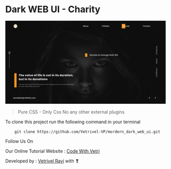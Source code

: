 # Dark WEB UI - Charity

![This is an image](./web.PNG)

> Pure CSS - Only Css No any other external plugins

To clone this project run the following command in your terminal

```
    git clone https://github.com/Vetrivel-VP/mordern_dark_web_ui.git
```

Follow Us On

Our Online Tutorial Website : [Code With Vetri](https://codewithvetri.web.app/)

Developed by : [Vetrivel Ravi](https://codewithvetri.web.app/) with ❣
